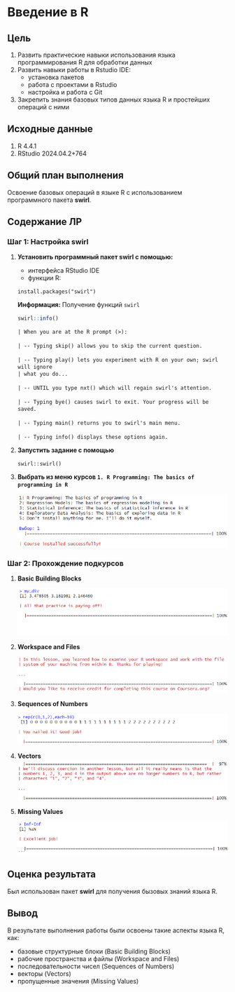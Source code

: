 # Введение в R


## Цель

1.  Развить практические навыки использования языка программирования R
    для обработки данных
2.  Развить навыки работы в Rstudio IDE:
    - установка пакетов
    - работа с проектами в Rstudio
    - настройка и работа с Git
3.  Закрепить знания базовых типов данных языка R и простейших операций
    с ними

## ️Исходные данные

1.  R 4.4.1
2.  RStudio 2024.04.2+764

## ️Общий план выполнения

Освоение базовых операций в языке R с использованием программного пакета
**swirl**.

## Содержание ЛР

### Шаг 1: Настройка swirl

1.  **Установить программный пакет swirl с помощью:**

    - интерфейса RStudio IDE
    - функции R:

    ``` terminal
    install.packages("swirl")
    ```

    <div class="info">

    **Информация:** Получение функций `swirl`

    ``` r
    swirl::info()
    ```


        | When you are at the R prompt (>):

        | -- Typing skip() allows you to skip the current question.

        | -- Typing play() lets you experiment with R on your own; swirl will ignore
        | what you do...

        | -- UNTIL you type nxt() which will regain swirl's attention.

        | -- Typing bye() causes swirl to exit. Your progress will be saved.

        | -- Typing main() returns you to swirl's main menu.

        | -- Typing info() displays these options again.

    </div>

2.  **Запустить задание с помощью**

    ``` terminal
    swirl::swirl()
    ```

3.  **Выбрать из меню курсов
    `1. R Programming: The basics of programming in R`**

    ![](./images/1.png)

### Шаг 2: Прохождение подкурсов

1.  **Basic Building Blocks**

    ![](./images/2.png)

2.  **Workspace and Files**

    ![](./images/3.png)

3.  **Sequences of Numbers**

    ![](./images/4.png)

4.  **Vectors** ![](./images/5.png)

5.  **Missing Values**

    ![](./images/6.png)

## ️Оценка результата

Был использован пакет **swirl** для получения бызовых знаний языка R.

## ️Вывод

В результате выполнения работы были освоены такие аспекты языка R, как:

- базовые структурные блоки (Basic Building Blocks)
- рабочие пространства и файлы (Workspace and Files)
- последовательности чисел (Sequences of Numbers)
- векторы (Vectors)
- пропущенные значения (Missing Values)
